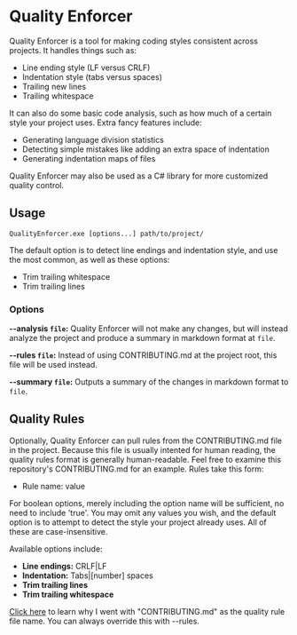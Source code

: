# Quality Enforcer

Quality Enforcer is a tool for making coding styles consistent across projects. It handles things such as:

* Line ending style (LF versus CRLF)
* Indentation style (tabs versus spaces)
* Trailing new lines
* Trailing whitespace

It can also do some basic code analysis, such as how much of a certain style your project uses. Extra fancy
features include:

* Generating language division statistics
* Detecting simple mistakes like adding an extra space of indentation
* Generating indentation maps of files

Quality Enforcer may also be used as a C# library for more customized quality control.

## Usage

    QualityEnforcer.exe [options...] path/to/project/

The default option is to detect line endings and indentation style, and use the most common, as well as these
options:

* Trim trailing whitespace
* Trim trailing lines

### Options

**--analysis `file`:** Quality Enforcer will not make any changes, but will instead analyze the project and
produce a summary in markdown format at `file`.

**--rules `file`:** Instead of using CONTRIBUTING.md at the project root, this file will be used instead.

**--summary `file`:** Outputs a summary of the changes in markdown format to `file`.

## Quality Rules

Optionally, Quality Enforcer can pull rules from the CONTRIBUTING.md file in the project. Because this file is
usually intented for human reading, the quality rules format is generally human-readable. Feel free to examine
this repository's CONTRIBUTING.md for an example. Rules take this form:

* Rule name: value

For boolean options, merely including the option name will be sufficient, no need to include 'true'. You may omit
any values you wish, and the default option is to attempt to detect the style your project already uses. All of
these are case-insensitive.

Available options include:

* **Line endings:** CRLF|LF
* **Indentation:** Tabs|\[number] spaces
* **Trim trailing lines**
* **Trim trailing whitespace**

[Click here](https://github.com/blog/1184-contributing-guidelines) to learn why I went with "CONTRIBUTING.md" as
the quality rule file name. You can always override this with --rules.